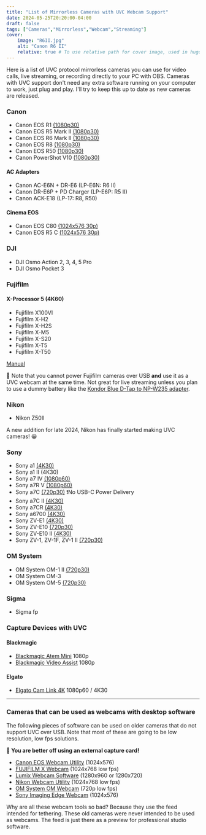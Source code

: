 ```yaml
---
title: "List of Mirrorless Cameras with UVC Webcam Support"
date: 2024-05-25T20:20:00-04:00
draft: false
tags: ["Cameras","Mirrorless","Webcam","Streaming"]
cover:
    image: "R6II.jpg"
    alt: "Canon R6 II"
    relative: true # To use relative path for cover image, used in hugo Page-bundles
---
```


Here is a list of UVC protocol mirrorless cameras you can use for video calls, live streaming, or recording directly to your PC with OBS. Cameras with UVC support don't need any extra software running on your computer to work, just plug and play. I'll try to keep this up to date as new cameras are released.

### Canon

- Canon EOS R1 [(1080p30)](https://cam.start.canon/en/C018/manual/html/UG-06_Network_0300.html)
- Canon EOS R5 Mark II [(1080p30)](https://cam.start.canon/en/C017/manual/html/UG-06_Network_0300.html)
- Canon EOS R6 Mark II [(1080p30)](https://cam.start.canon/en/C012/manual/html/UG-08_Set-up_0310.html)
- Canon EOS R8 [(1080p30)](https://cam.start.canon/en/C013/manual/html/UG-08_Set-up_0270.html)
- Canon EOS R50 [(1080p30)](https://cam.start.canon/en/C011/manual/html/UG-09_Set-up_0230.html)
- Canon PowerShot V10 [(1080p30)](https://cam.start.canon/en/C014/manual/html/UG-05_Set-up_0180.html)

#### AC Adapters
- Canon AC-E6N +  DR-E6 (LP-E6N: R6 II)
- Canon DR-E6P + PD Charger (LP-E6P: R5 II)
- Canon ACK-E18 (LP-17: R8, R50)

#### Cinema EOS

- Canon EOS C80 [(1024x576 30p)](https://www.usa.canon.com/support/p/eos-c80)
- Canon EOS R5 C [(1024x576 30p)](https://www.usa.canon.com/support/p/eos-r5-c)

### DJI

- DJI Osmo Action 2, 3, 4, 5 Pro
- DJI Osmo Pocket 3

### Fujifilm

#### X-Processor 5 (4K60)

- Fujifilm X100VI
- Fujifilm X-H2 
- Fujifilm X-H2S
- Fujifilm X-M5
- Fujifilm X-S20
- Fujifilm X-T5
- Fujifilm X-T50

[Manual](https://fujifilm-dsc.com/en/manual/x-h2_connection/overview_usage/webcam/index.html)

📝 Note that you cannot power Fujifilm cameras over USB **and** use it as a UVC webcam at the same time. Not great for live streaming unless you plan to use a dummy battery like the [Kondor Blue D-Tap to NP-W235 adapter](https://kondorblue.com/products/d-tap-to-fuji-npw235-dummy-battery-cable).

### Nikon

- Nikon Z50II

A new addition for late 2024, Nikon has finally started making UVC cameras! 😀

### Sony

- Sony a1 [(4K30)](https://helpguide.sony.net/ilc/2420/v1/en/contents/211h_usb_streaming.html)
- Sony a1 II (4K30)
- Sony a7 IV [(1080p60)](https://helpguide.sony.net/ilc/2110/v1/en/contents/TP1000660156.html)
- Sony a7R V [(1080p60)](https://helpguide.sony.net/ilc/2230/v1/en/contents/TP1000669419.html)
- Sony a7C [(720p30)](https://helpguide.sony.net/ilc/2020/v1/en/contents/TP1000553122.html) ❗No USB-C Power Delivery
- Sony a7C II [(4K30)](https://helpguide.sony.net/ilc/2360/v1/en/contents/211h_usb_streaming.html)
- Sony a7CR [(4K30)](https://helpguide.sony.net/ilc/2370/v1/en/contents/211h_usb_streaming.html)
- Sony a6700 [(4K30)](https://helpguide.sony.net/ilc/2320/v1/en/contents/211h_usb_streaming.html)
- Sony ZV-E1 [(4K30)](https://helpguide.sony.net/ilc/2310/v1/en/contents/211h_usb_streaming.html)
- Sony ZV-E10 [(720p30)](https://helpguide.sony.net/ilc/2070/v1/en/contents/TP1000201566.html)
- Sony ZV-E10 II [(4K30)](https://helpguide.sony.net/ilc/2430/v1/en/contents/211h_usb_streaming.html)
- Sony ZV-1, ZV-1F, ZV-1 II [(720p30)](https://helpguide.sony.net/dc/2310/v1/en/contents/202h_usb_streaming.html)

### OM System

- OM System OM-1 II [(720p30)](https://learnandsupport.getolympus.com/sites/default/files/media/files/2024/01/OM-1Mk2_ENU_00.pdf)
- OM System OM-3 
- OM System OM-5 [(720p30)](https://learnandsupport.getolympus.com/sites/default/files/media/files/2022/10/OM-5_ENU_00.pdf)

### Sigma

- Sigma fp

### Capture Devices with UVC

#### Blackmagic
- [Blackmagic Atem Mini](https://www.blackmagicdesign.com/products/atemmini) 1080p
- [Blackmagic Video Assist](https://www.blackmagicdesign.com/ca/products/blackmagicvideoassist) 1080p

#### Elgato
- [Elgato Cam Link 4K](https://www.elgato.com/ca/en/p/cam-link-4k) 1080p60 / 4K30

---

### Cameras that can be used as webcams with desktop software

The following pieces of software can be used on older cameras that do not support UVC over USB. Note that most of these are going to be low resolution, low fps solutions. 

**📝 You are better off using an external capture card!**

- [Canon EOS Webcam Utility](https://www.usa.canon.com/cameras/eos-webcam-utility) (1024x576)
- [FUJIFILM X Webcam](https://fujifilm-x.com/en-ca/products/software/x-webcam/) (1024x768 low fps)
- [Lumix Webcam Software](https://www.panasonic.com/global/consumer/lumix/lumix_webcam_software.html) (1280x960 or 1280x720)
- [Nikon Webcam Utility](https://downloadcenter.nikonimglib.com/en/products/548/Webcam_Utility.html) (1024x768 low fps)
- [OM System OM Webcam](https://download.omsystem.com/pages/webcambeta/en/index.html) (720p low fps)
- [Sony Imaging Edge Webcam](https://support.d-imaging.sony.co.jp/app/webcam/en/) (1024x576)

Why are all these webcam tools so bad? Because they use the feed intended for tethering. These old cameras were never intended to be used as webcams. The feed is just there as a preview for professional studio software.
